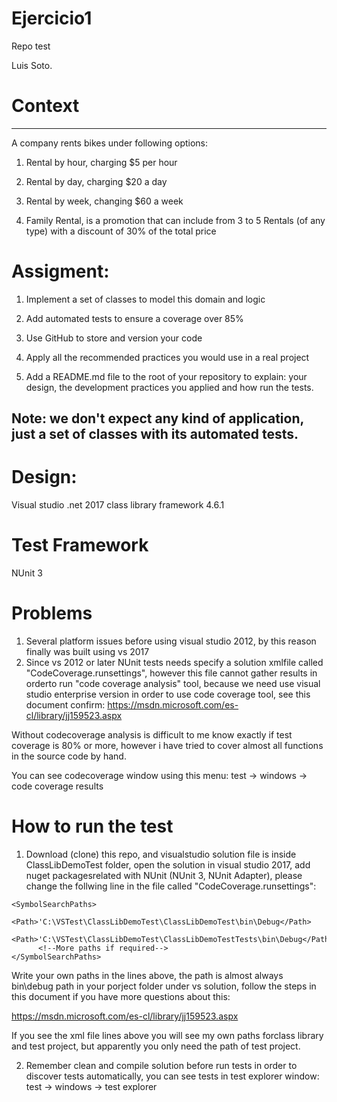 # Ejercicio1
Repo test

Luis Soto.

# Context
---------------------------------------------------------

A company rents bikes under following options:


1. Rental by hour, charging $5 per hour

2. Rental by day, charging $20 a day

3. Rental by week, changing $60 a week

4. Family Rental, is a promotion that can include from 3 to 5 Rentals (of any type) with a discount of 30% of the total price


# Assigment:

1. Implement a set of classes to model this domain and logic

2. Add automated tests to ensure a coverage over 85%

3. Use GitHub to store and version your code

4. Apply all the recommended practices you would use in a real project

5. Add a README.md file to the root of your repository to explain: your design, the development practices you applied and how run the tests.


Note: we don't expect any kind of application, just a set of classes with its automated tests.
---------------------------------------------------------

# Design:

Visual studio .net 2017 class library framework 4.6.1

# Test Framework

NUnit 3

# Problems

1) Several platform issues before using visual studio 2012, by this reason finally was built using vs 2017
2) Since vs 2012 or later NUnit tests needs specify a solution xmlfile called "CodeCoverage.runsettings", however this file cannot gather results in orderto run "code coverage analysis" tool, because we need use visual studio enterprise version in order to use code coverage tool, see this document confirm: https://msdn.microsoft.com/es-cl/library/jj159523.aspx

Without codecoverage analysis is difficult to me know exactly if test coverage is 80% or more, however i have tried to cover almost all functions in the source code by hand.

You can see codecoverage window using this menu: test -> windows -> code coverage results

# How to run the test

1) Download (clone) this repo, and visualstudio solution file is inside ClassLibDemoTest folder, open the solution in visual studio 2017, add nuget packagesrelated with NUnit (NUnit 3, NUnit Adapter), please change the follwing line in the file called "CodeCoverage.runsettings":

```
<SymbolSearchPaths>              
      <Path>'C:\VSTest\ClassLibDemoTest\ClassLibDemoTest\bin\Debug</Path>
      <Path>'C:\VSTest\ClassLibDemoTest\ClassLibDemoTestTests\bin\Debug</Path>
      <!--More paths if required-->
</SymbolSearchPaths>
```

Write your own paths in the lines above, the path is almost always bin\debug path in your porject folder under vs solution, follow the steps in this document if you have more questions about this:

https://msdn.microsoft.com/es-cl/library/jj159523.aspx

If you see the xml file lines above you will see my own paths forclass library and test project, but apparently you only need the path of test project.

2) Remember clean and compile solution before run tests in order to discover tests automatically, you can see tests in test explorer window: test -> windows -> test explorer
